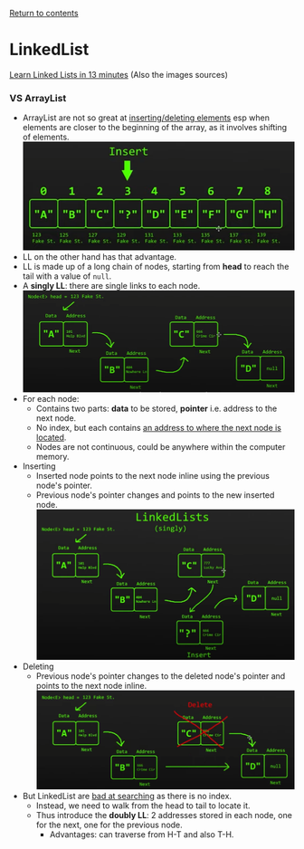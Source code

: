 [Return to contents](https://github.com/devychen/JavaStudyTrack/tree/main/README.md)

# LinkedList

[Learn Linked Lists in 13 minutes](https://www.youtube.com/watch?v=N6dOwBde7-M) (Also the images sources)

### VS ArrayList
- ArrayList are not so great at <ins>inserting/deleting elements</ins> esp when 
elements are closer to the beginning of the array, as it involves shifting of elements.
![Image](ArrayList.png)
- LL on the other hand has that advantage.
- LL is made up of a long chain of nodes, starting from **head** to reach the tail with a value of `null`.
- A **singly LL**: there are single links to each node.
  ![Image](LinkedList.png)
- For each node: 
  - Contains two parts: **data** to be stored, **pointer** i.e. address to the next node.
  - No index, but each contains <ins>an address to where the next node is located</ins>.
  - Nodes are not continuous, could be anywhere within the computer memory.
- Inserting
  - Inserted node points to the next node inline using the previous node's pointer. 
  - Previous node's pointer changes and points to the new inserted node.
  ![Image](LLInserting.png)
- Deleting
  - Previous node's pointer changes to the deleted node's pointer and points to the next node inline.
  ![Image](LLDeleting.png)
- But LinkedList are <ins>bad at searching</ins> as there is no index.
  - Instead, we need to walk from the head to tail to locate it.
  - Thus introduce the **doubly LL**: 2 addresses stored in each node, one for the next, one for the previous node.
    - Advantages: can traverse from H-T and also T-H.

